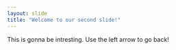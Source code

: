 ```yaml
---
layout: slide
title: "Welcome to our second slide!"
---
```

This is gonna be intresting.
Use the left arrow to go back!
